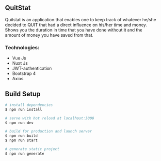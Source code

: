 ## QuitStat

Quitstat is an application that enables one to keep track of whatever he/she decided to QUIT that had a direct influence on his/her time and money. Shows you the duration in time that you have done without it and the amount of money you have saved from that.

### Technologies:

- Vue Js
- Nuxt Js
- JWT-authentication
- Bootstrap 4
- Axios

## Build Setup

``` bash
# install dependencies
$ npm run install

# serve with hot reload at localhost:3000
$ npm run dev

# build for production and launch server
$ npm run build
$ npm run start

# generate static project
$ npm run generate
```
